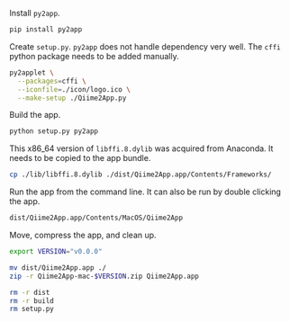 Install `py2app`.

```zsh
pip install py2app
```

Create `setup.py`.
`py2app` does not handle dependency very well.
The `cffi` python package needs to be added manually.

```zsh
py2applet \
  --packages=cffi \
  --iconfile=./icon/logo.ico \
  --make-setup ./Qiime2App.py
```

Build the app.

```zsh
python setup.py py2app
```

This x86_64 version of `libffi.8.dylib` was acquired from Anaconda.
It needs to be copied to the app bundle.

```zsh
cp ./lib/libffi.8.dylib ./dist/Qiime2App.app/Contents/Frameworks/
```

Run the app from the command line. It can also be run by double clicking the app.

```zsh
dist/Qiime2App.app/Contents/MacOS/Qiime2App
```

Move, compress the app, and clean up.

```zsh
export VERSION="v0.0.0"

mv dist/Qiime2App.app ./
zip -r Qiime2App-mac-$VERSION.zip Qiime2App.app

rm -r dist
rm -r build
rm setup.py
```
